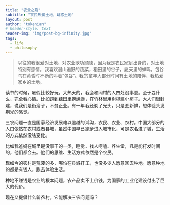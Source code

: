 ```yaml
---
title: "农业之殇"
subtitle: "农民热爱土地，疑惑土地"
layout: post
author: "tokenian"
# header-style: text
header-img: "img/post-bg-infinity.jpg"
tags:
  - life
  - philosophy
---
```

> 以往的我很爱对土地、对农业歌功颂德，因为我是农民家庭出身的，对土地特别有感情。我喜欢漫山遍野的蔬菜，稻田里的谷子，夏天里的蝉鸣，包谷鸟在黄昏时不断的叫着“包谷”。我的童年大部分时间有土地的陪伴，我热爱家乡的土地。

读书的时候，暑假比较好玩。大热天的，我会和同村的人四处没事耍。至于耍什么，完全看心情。比如跑到藕田里捞螺蛳，在竹林里用树棍建小房子。大人们很封建，说我们是街溜子，不务正业。有一年我还剃了光头，只是图新鲜，想体验头发剃光的感觉。

三农问题一直是国家经济发展难以逾越的鸿沟，农民、农业、农村。中国大部分的人口依然在农村或者县城，虽然中国早已跑步进入城市化，可是农名进了城，生活的方式依然没啥变化。

比如我爸妈在城里是没事干的一类，睡觉、找人唠嗑、养生堂，凡是能打发时间的，他们都会去。他们的思维、生活方式依然是个农民。

现如今的农村是荒废的多，哪怕在县城打工，也没多少人愿意回去种地。愿意种地的都是有钱人，跑去体验生活。

种地不赚钱是农业的根本问题，农产品卖不上价钱，为国家的工业化建设付出了巨大的代价。

现在又提倡什么新农村，它能解决三农问题吗？